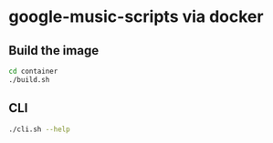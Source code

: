 google-music-scripts via docker
===============================

Build the image
---------------

```bash
cd container
./build.sh
```

CLI
---

```bash
./cli.sh --help
```

